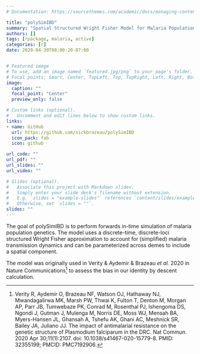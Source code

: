 ```yaml
---
# Documentation: https://sourcethemes.com/academic/docs/managing-content/

title: "polySimIBD"
summary: "Spatial Structured Wright Fisher Model for Malaria Population Genetic Simulations"
authors: []
tags: [rpackage, malaria, active]
categories: [r]
date: 2020-04-30T08:00:20-07:00


# Featured image
# To use, add an image named `featured.jpg/png` to your page's folder.
# Focal points: Smart, Center, TopLeft, Top, TopRight, Left, Right, BottomLeft, Bottom, BottomRight.
image:
  caption: ""
  focal_point: "Center"
  preview_only: false

# Custom links (optional).
#   Uncomment and edit lines below to show custom links.
links:
- name: GitHub
  url: https://github.com/nickbrazeau/polySimIBD
  icon_pack: fab
  icon: github

url_code: ""
url_pdf: ""
url_slides: ""
url_video: ""

# Slides (optional).
#   Associate this project with Markdown slides.
#   Simply enter your slide deck's filename without extension.
#   E.g. `slides = "example-slides"` references `content/slides/example-slides.md`.
#   Otherwise, set `slides = ""`.
slides: ""
---
```


The goal of polySimIBD is to perform forwards in-time simulation of malaria population genetics. The model uses a discrete-time, discrete-loci structured Wright Fisher approximation to account for (simplified) malaria transmission dynamics and can be parameterized across demes to include a spatial component.

The model was originally used in Verity & Aydemir & Brazeau _et al._ 2020 in Nature Communications[^1] to assess the bias in our identity by descent calculation.

[^1]: Verity R, Aydemir O, Brazeau NF, Watson OJ, Hathaway NJ, Mwandagalirwa MK, Marsh PW, Thwai K, Fulton T, Denton M, Morgan AP, Parr JB, Tumwebaze PK, Conrad M, Rosenthal PJ, Ishengoma DS, Ngondi J, Gutman J, Mulenga M, Norris DE, Moss WJ, Mensah BA, Myers-Hansen JL, Ghansah A, Tshefu AK, Ghani AC, Meshnick SR, Bailey JA, Juliano JJ. The impact of antimalarial resistance on the genetic structure of Plasmodium falciparum in the DRC. Nat Commun. 2020 Apr 30;11(1):2107. doi: 10.1038/s41467-020-15779-8. PMID: 32355199; PMCID: PMC7192906.
